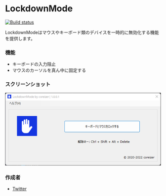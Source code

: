 # LockdownMode
[![Build status](https://ci.appveyor.com/api/projects/status/m1swbs685ntqw01w?svg=true)](https://ci.appveyor.com/project/coreizer/lockdownmode)

LockdownModeはマウスやキーボード類のデバイスを一時的に無効化する機能を提供します。

### 機能
- キーボードの入力阻止
- マウスのカーソルを真ん中に固定する

### スクリーンショット
![ScreenShot](./docs/screenshot.png)

### 作成者
- [Twitter](https://www.twitter.com/coreizer)
